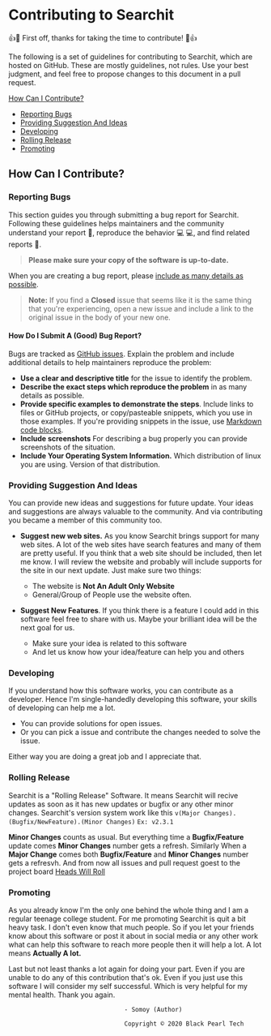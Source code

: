 # Contributing to Searchit

:+1::tada: First off, thanks for taking the time to contribute! :tada::+1:

The following is a set of guidelines for contributing to Searchit, which are hosted on GitHub. These are mostly guidelines, not rules. Use your best judgment, and feel free to propose changes to this document in a pull request.


[How Can I Contribute?](#how-can-i-contribute)
  * [Reporting Bugs](#reporting-bugs)
  * [Providing Suggestion And Ideas](#providing-suggestion-and-ideas)
  * [Developing](#developing)
  * [Rolling Release](#rolling-release)
  * [Promoting](#promoting)


 ## How Can I Contribute?

### Reporting Bugs

This section guides you through submitting a bug report for Searchit. Following these guidelines helps maintainers and the community understand your report :pencil:, reproduce the behavior :computer: :computer:, and find related reports :mag_right:.

> **Please make sure your copy of the software is up-to-date.**

When you are creating a bug report, please [include as many details as possible](#how-do-i-submit-a-good-bug-report).

> **Note:** If you find a **Closed** issue that seems like it is the same thing that you're experiencing, open a new issue and include a link to the original issue in the body of your new one.


#### How Do I Submit A (Good) Bug Report?

Bugs are tracked as [GitHub issues](https://guides.github.com/features/issues/).
Explain the problem and include additional details to help maintainers reproduce the problem:

* **Use a clear and descriptive title** for the issue to identify the problem.
* **Describe the exact steps which reproduce the problem** in as many details as possible.
* **Provide specific examples to demonstrate the steps**. Include links to files or GitHub projects, or copy/pasteable snippets, which you use in those examples. If you're providing snippets in the issue, use [Markdown code blocks](https://help.github.com/articles/markdown-basics/#multiple-lines).
* **Include screenshots** For describing a bug properly you can provide screenshots of the situation.
* **Include Your Operating System Information.** Which distribution of linux you are using. Version of that distribution.

### Providing Suggestion And Ideas

You can provide new ideas and suggestions for future update.
Your ideas and suggestions are always valuable to the community. And via contributing you became a member of this community too.

* **Suggest new web sites.** As you know Searchit brings support for many web sites. A lot of the web sites have search features and many of them are pretty useful. If you think that a web site should be included, then let me know. I will review the website and probably will include supports for the site in our next update. Just make sure two things:
  * The website is **Not An Adult Only Website**
  * General/Group of People use the website often.


* **Suggest New Features**. If you think there is a feature I could add in this software feel free to share with us. Maybe your brilliant idea will be the next goal for us.
  * Make sure your idea is related to this software
  * And let us know how your idea/feature can help you and others

### Developing

If you understand how this software works, you can contribute as a developer. Hence I'm single-handedly developing this software, your skills of developing can help me a lot.
 * You can provide solutions for open issues.
 * Or you can pick a issue and contribute the changes needed to solve the issue.

Either way you are doing a great job and I appreciate that.

### Rolling Release

Searchit is a "Rolling Release" Software. It means Searchit will recive updates as soon as it has new updates or bugfix or any other minor changes.
Searchit's version system work like this
`v(Major Changes).(Bugfix/NewFeature).(Minor Changes)`
`Ex: v2.3.1`

**Minor Changes** counts as usual. But everything time a **Bugfix/Feature** update comes **Minor Changes** number gets a refresh. Similarly When a **Major Change** comes both **Bugfix/Feature** and **Minor Changes** number gets a refresvh. And from now all issues and pull request goest to the project board [Heads Will Roll](https://github.com/searchitofficial/BlackPearlTech/projects/3)

### Promoting

As you already know I'm the only one behind the whole thing and I am a regular teenage college student. For me promoting Searchit is quit a bit heavy task. I don't even know that much people. So if you let your friends know about this software or post it about in social media or any other work what can help this software to reach more people then it will help a lot. A lot means **Actually A lot.**


Last but not least thanks a lot again for doing your part. Even if you are unable to do any of this contribution that's ok. Even if you just use this software I will consider my self successful. Which is very helpful for my mental health. Thank you again.

                                    - Somoy (Author)
                                    
                                    Copyright © 2020 Black Pearl Tech 
